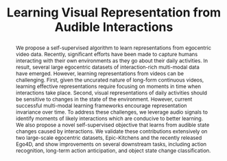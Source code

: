 ---
id:             2022-replai
title:          "Learning Visual Representation from Audible Interactions"
authors:        [Himangi, Me, Unnat, Abhinav]
venue:          Neural Information Processing Systems (NeurIPS), New Orleans, 2022.
year:           "2022-08"
thumbnail:      assets/publications/2022-replai/thumb.png
bibtex:         "@InProceedings{mittal2022_replai,<br>&emsp;title={Learning Visual Representation from Audible Interactions},<br>&emsp;author={Himangi Mittal, Pedro Morgado, Unnat Jain, Abhinav Gupta},<br>&emsp;booktitle={Advances in Neural Information Processing Systems (NeurIPS)},<br>&emsp;year={2022}<br>}"
links:
    paper:      https://arxiv.org/abs/2209.13583
    code:       https://github.com/HimangiM/RepLAI
    bibtex:     assets/publications/2022-replai/ref.txt

layout: project
short_title: Learning from Audible Interactions
abstract: "We propose a self-supervised algorithm to learn representations from egocentric video data. Recently, significant efforts have been made to capture humans interacting with their own environments as they go about their daily activities. In result, several large egocentric datasets of interaction-rich multi-modal data have emerged. However, learning representations from videos can be challenging. First, given the uncurated nature of long-form continuous videos, learning effective representations require focusing on moments in time when interactions take place. Second, visual representations of daily activities should be sensitive to changes in the state of the environment. However, current successful multi-modal learning frameworks encourage representation invariance over time. To address these challenges, we leverage audio signals to identify moments of likely interactions which are conducive to better learning. We also propose a novel self-supervised objective that learns from audible state changes caused by interactions. We validate these contributions extensively on two large-scale egocentric datasets, Epic-Kitchens and the recently released Ego4D, and show improvements on several downstream tasks, including action recognition, long-term action anticipation, and object state change classification."
---